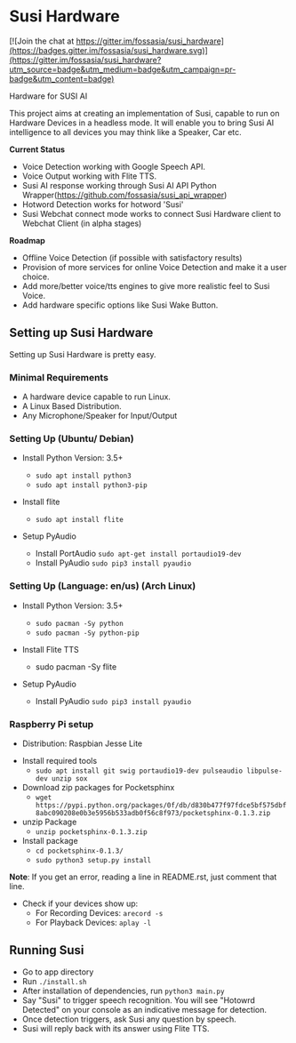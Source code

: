 # Susi Hardware

[![Join the chat at https://gitter.im/fossasia/susi_hardware](https://badges.gitter.im/fossasia/susi_hardware.svg)](https://gitter.im/fossasia/susi_hardware?utm_source=badge&utm_medium=badge&utm_campaign=pr-badge&utm_content=badge)

Hardware for SUSI AI

This project aims at creating an implementation of Susi, capable to run on Hardware Devices in a headless mode.
It will enable you to bring Susi AI intelligence to all devices you may think like a Speaker, Car etc.

**Current Status**
- Voice Detection working with Google Speech API.
- Voice Output working with Flite TTS.
- Susi AI response working through Susi AI API Python Wrapper(https://github.com/fossasia/susi_api_wrapper)
- Hotword Detection works for hotword 'Susi'
- Susi Webchat connect mode works to connect Susi Hardware client to Webchat Client (in alpha stages)

**Roadmap**
- Offline Voice Detection (if possible with satisfactory results)
- Provision of more services for online Voice Detection and make it a user choice.
- Add more/better voice/tts engines to give more realistic feel to Susi Voice.
- Add hardware specific options like Susi Wake Button.


## Setting up Susi Hardware

Setting up Susi Hardware is pretty easy.

### Minimal Requirements
* A hardware device capable to run Linux.
* A Linux Based Distribution.
* Any Microphone/Speaker for Input/Output

### Setting Up (Ubuntu/ Debian)
* Install Python Version: 3.5+
    * ```sudo apt install python3```
    * ```sudo apt install python3-pip```

* Install flite
    * ```sudo apt install flite```

* Setup PyAudio
    * Install PortAudio ```sudo apt-get install portaudio19-dev```
    * Install PyAudio ```sudo pip3 install pyaudio```
 

### Setting Up (Language: en/us) (Arch Linux)

* Install Python Version: 3.5+ 
    * ```sudo pacman -Sy python```
    * ```sudo pacman -Sy python-pip```

* Install Flite TTS
    * sudo pacman -Sy flite

* Setup PyAudio 
    * Install PyAudio ```sudo pip3 install pyaudio```

### Raspberry Pi setup

- Distribution: Raspbian Jesse Lite

* Install required tools
    -    ```sudo apt install git swig portaudio19-dev pulseaudio libpulse-dev unzip sox```
* Download zip packages for Pocketsphinx
    -    ``` wget https://pypi.python.org/packages/0f/db/d830b477f97fdce5bf575dbf8abc090208e0b3e5956b533adb0f56c8f973/pocketsphinx-0.1.3.zip ```
* unzip Package
    - ```unzip pocketsphinx-0.1.3.zip```
* Install package
    - ``` cd pocketsphinx-0.1.3/ ```
    - ``` sudo python3 setup.py install ```

**Note**: If you get an error, reading a line in README.rst, just comment that line.

* Check if your devices show up:
    - For Recording Devices: ```arecord -s```
    - For Playback Devices: ```aplay -l```

## Running Susi
* Go to app directory
* Run ```./install.sh```
* After installation of dependencies, run ```python3 main.py```
* Say "Susi" to trigger speech recognition. You will see "Hotowrd Detected" on your console as an indicative message for detection. 
* Once detection triggers, ask Susi any question by speech.
* Susi will reply back with its answer using Flite TTS.
